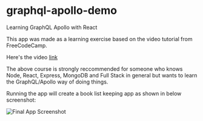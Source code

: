 # graphql-apollo-demo
Learning GraphQL Apollo with React 

This app was made as a learning exercise based on the video tutorial from FreeCodeCamp.

Here's the video [link](https://www.youtube.com/watch?v=ed8SzALpx1Q&t=4596s)

The above course is strongly reccommended for someone who knows Node, React, Express, MongoDB and Full Stack in general but wants to learn the GraphQL/Apollo way of doing things. 

Running the app will create a book list keeping app as shown in below screenshot:

![Final App Screenshot](https://i.imgur.com/OD1tcNx.png)
